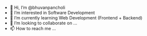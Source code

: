 - 👋 Hi, I’m @bhuvanpancholi
- 👀 I’m interested in Software Development
- 🌱 I’m currently learning Web Development (Frontend + Backend)
- 💞️ I’m looking to collaborate on ...
- 📫 How to reach me ...

<!---
bhuvanpancholi/bhuvanpancholi is a ✨ special ✨ repository because its `README.md` (this file) appears on your GitHub profile.
You can click the Preview link to take a look at your changes.
--->
